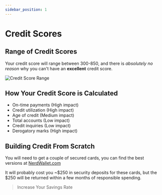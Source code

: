 ```yaml
---
sidebar_position: 1
---
```


# Credit Scores

## Range of Credit Scores

Your credit score will range between 300-850, and there is *absolutely no reason* why you can't have an **excellent** credit score.

![Credit Score Range](/img/credit-score-range-dark.svg)

## How Your Credit Score is Calculated

- On-time payments (High impact)
- Credit utilization (High impact)
- Age of credit (Medium impact)
- Total accounts (Low impact)
- Credit inquiries (Low impact)
- Derogatory marks (High impact)

## Building Credit From Scratch

You will need to get a couple of secured cards, you can find the best versions at [NerdWallet.com](https://www.nerdwallet.com/secured-credit-cards)

It will probably cost you ~$250 in security deposits for these cards, but the $250 will be returned within a few months of responsible spending.

>Increase Your Savings Rate